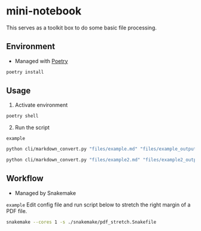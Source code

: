 # mini-notebook

This serves as a toolkit box to do some basic file processing.

## Environment

- Managed with [Poetry](https://python-poetry.org/)

```bash
poetry install
```

## Usage

1. Activate environment

```bash
poetry shell
```

2. Run the script

`example`

```bash
python cli/markdown_convert.py "files/example.md" "files/example_output.docx"
```

```bash
python cli/markdown_convert.py "files/example2.md" "files/example2_output.pdf"
```

## Workflow
- Managed by Snakemake

`example` Edit config file and run script below to stretch the right margin of a PDF file.

```bash
snakemake --cores 1 -s ./snakemake/pdf_stretch.Snakefile
```
